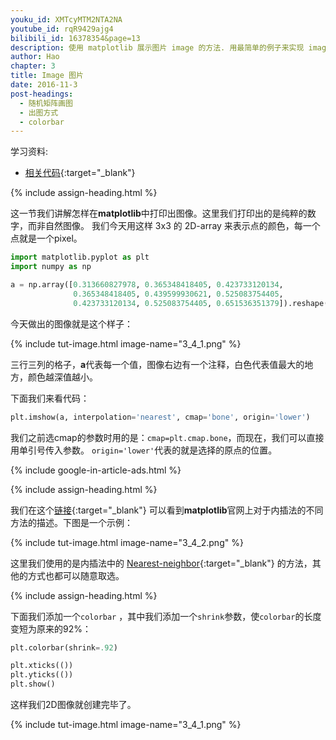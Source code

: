 ```yaml
---
youku_id: XMTcyMTM2NTA2NA
youtube_id: rqR9429ajg4
bilibili_id: 16378354&page=13
description: 使用 matplotlib 展示图片 image 的方法. 用最简单的例子来实现 image 的画图.
author: Hao
chapter: 3
title: Image 图片
date: 2016-11-3
post-headings:
  - 随机矩阵画图
  - 出图方式
  - colorbar
---
```


学习资料:
  * [相关代码](https://github.com/unitytutorial/tutorials/blob/master/matplotlibTUT/plt13_image.py){:target="_blank"}

{% include assign-heading.html %}

这一节我们讲解怎样在**matplotlib**中打印出图像。这里我们打印出的是纯粹的数字，而非自然图像。
我们今天用这样 3x3 的 2D-array 来表示点的颜色，每一个点就是一个pixel。

```python
import matplotlib.pyplot as plt
import numpy as np

a = np.array([0.313660827978, 0.365348418405, 0.423733120134,
              0.365348418405, 0.439599930621, 0.525083754405,
              0.423733120134, 0.525083754405, 0.651536351379]).reshape(3,3)
```

今天做出的图像就是这个样子：

{% include tut-image.html image-name="3_4_1.png" %}

三行三列的格子，**a**代表每一个值，图像右边有一个注释，白色代表值最大的地方，颜色越深值越小。

下面我们来看代码：

```python
plt.imshow(a, interpolation='nearest', cmap='bone', origin='lower')
```

我们之前选cmap的参数时用的是：`cmap=plt.cmap.bone`，而现在，我们可以直接用单引号传入参数。
`origin='lower'`代表的就是选择的原点的位置。

{% include google-in-article-ads.html %}

{% include assign-heading.html %}

我们在这个[链接](http://matplotlib.org/examples/images_contours_and_fields/interpolation_methods.html){:target="_blank"}
可以看到**matplotlib**官网上对于内插法的不同方法的描述。下图是一个示例：

{% include tut-image.html image-name="3_4_2.png" %}

这里我们使用的是内插法中的 [Nearest-neighbor](https://en.wikipedia.org/wiki/Nearest-neighbor_interpolation){:target="_blank"} 的方法，其他的方式也都可以随意取选。

{% include assign-heading.html %}

下面我们添加一个`colorbar` ，其中我们添加一个`shrink`参数，使`colorbar`的长度变短为原来的92%：

```python
plt.colorbar(shrink=.92)

plt.xticks(())
plt.yticks(())
plt.show()
```

这样我们2D图像就创建完毕了。

{% include tut-image.html image-name="3_4_1.png" %}






